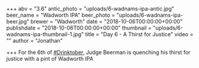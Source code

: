 +++
abv = "3.6"
antic_photo = "uploads/6-wadnams-ipa-antic.jpg"
beer_name = "Wadworth IPA"
beer_photo = "uploads/6-wadnams-ipa-beer.jpg"
brewer = "Wadworth"
date = "2018-10-06T00:00:00+00:00"
publishdate = "2018-10-06T00:00:00+00:00"
thumbnail = "uploads/6-wadnams-ipa-thumbnail-1.jpg"
title = "Day 6 - A Thirst for Justice"
video = ""
author = "Jonathan"

+++
For the 6th of [#Drinktober](https://www.facebook.com/hashtag/drinktober?source=feed_text&epa=HASHTAG), Judge Beerman is quenching his thirst for justice with a pint of Wadworth IPA